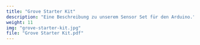 ```yaml
---
title: "Grove Starter Kit"
description: "Eine Beschreibung zu unserem Sensor Set für den Arduino."
weight: 11
img: "grove-starter-kit.jpg"
file: "Grove Starter Kit.pdf"
---
```

